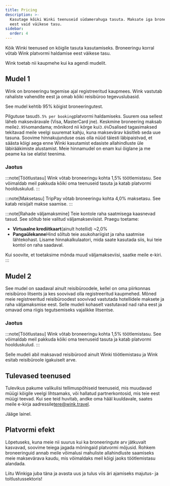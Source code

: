 ```yaml
---
title: Pricing
description: >-
  Kasutage kõiki Winki teenuseid südamerahuga tasuta. Maksate iga broneeringu
  eest vaid väikese tasu.
sidebar:
  order: 4
---
```

Kõik Winki teenused on kõigile tasuta kasutamiseks. Broneeringu korral võtab Wink platvormi haldamise eest väikese tasu.

Wink toetab nii kaupmehe kui ka agendi mudelit.

## Mudel 1

Wink on broneeringu tegemise ajal registreeritud kaupmees. Wink vastutab rahaliste vahendite eest ja omab kõiki reisibüroo tegevuslubasid.

See mudel kehtib 95% kõigist broneeringutest.

Pilgutuse tasud`5.5% per booking`platvormi haldamiseks.
Suurem osa sellest läheb makseväravale (Visa, MasterCard jne). Keskmine broneering maksab meile`2.95%`omandama; mõnikord nii kõrge kui`3.6%`Osalised tagasimaksed tekitavad meile veelgi suuremat kahju, kuna maksevärav käsitleb seda uue tasuna.
Soovime hinnakujunduse osas olla nüüd täiesti läbipaistvad, et säästa kõigi aega enne Winki kasutamist edasiste allahindluste üle läbirääkimiste alustamist. Meie hinnamudel on enam kui õiglane ja me peame ka ise elatist teenima.

### Jaotus

:::note\[Töötlustasu]
Wink võtab broneeringu kohta 1,5% töötlemistasu. See võimaldab meil pakkuda kõiki oma teenuseid tasuta ja katab platvormi hoolduskulud.
:::

:::note\[Maksetasu]
TripPay võtab broneeringu kohta 4,0% maksetasu. See katab reisijalt makse saamise.
:::

:::note\[Rahade väljamaksmine]
Teie kontole raha saatmisega kaasnevad tasud. See sõltub teie valitud väljamakseviisist. Praegu toetame:

* **Virtuaalne krediitkaart**(ainult hotellid) ~2,0%
* **Pangaülekanne**Hind sõltub teie asukohariigist ja raha saatmise lähtekohast. Lisame hinnakalkulaatori, mida saate kasutada siis, kui teie kontol on raha saadaval.

Kui soovite, et toetaksime mõnda muud väljamakseviisi, saatke meile e-kiri.
:::

## Mudel 2

See mudel on saadaval ainult reisibüroodele, kellel on oma piirkonnas reisibüroo litsents ja kes soovivad olla registreeritud kaupmehed. Mõned meie registreeritud reisibüroodest soovivad vastutada hotellidele maksete ja raha väljamaksmise eest. Selle mudeli kohaselt vastutavad nad raha eest ja omavad oma riigis tegutsemiseks vajalikke litsentse.

### Jaotus

:::note\[Töötlustasu]
Wink võtab broneeringu kohta 1,5% töötlemistasu. See võimaldab meil pakkuda kõiki oma teenuseid tasuta ja katab platvormi hoolduskulud.
:::

Selle mudeli abil maksavad reisibürood ainult Winki töötlemistasu ja Wink esitab reisibüroole igakuiselt arve.

## Tulevased teenused

Tulevikus pakume valikulisi tellimuspõhiseid teenuseid, mis muudavad müügi kõigile veelgi lihtsamaks, või hallatud partnerkontosid, mis teie eest müügi teevad. Kui see teid huvitab, andke oma hääl kuuldavale, saates meile e-kirja aadressile[tere@wink.travel](mailto:hi@wink.travel).

Jääge lainel.

## Platvormi efekt

Lõpetuseks, kuna meie nii suurus kui ka broneeringute arv jätkuvalt kasvavad, soovime teiega jagada mõningaid platvormi mõjusid. Rohkem broneeringuid annab meile võimalusi mahuliste allahindluste saamiseks meie maksevärava kaudu, mis võimaldaks meil kõigi jaoks töötlemistasu alandada.

Liitu Winkiga juba täna ja avasta uus ja tulus viis äri ajamiseks majutus- ja toitlustussektoris!

